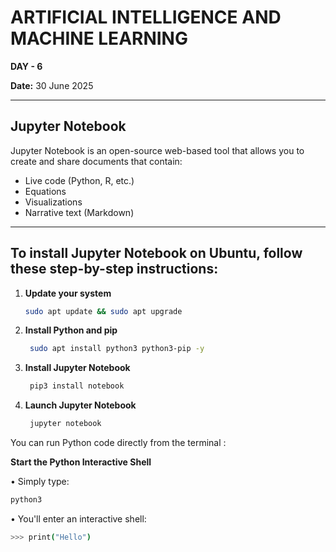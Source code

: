 # ARTIFICIAL INTELLIGENCE AND MACHINE LEARNING  
**DAY - 6**

**Date:** 30 June 2025  

---

## Jupyter Notebook

Jupyter Notebook is an open-source web-based tool that allows you to create and share documents that contain:  
- Live code (Python, R, etc.)  
- Equations  
- Visualizations  
- Narrative text (Markdown)  

---

## To install Jupyter Notebook on Ubuntu, follow these step-by-step instructions:

1. **Update your system**  
   ```bash
   sudo apt update && sudo apt upgrade
   ```
2. **Install Python and pip**
   ```bash
    sudo apt install python3 python3-pip -y
   ```
3. **Install Jupyter Notebook**
   ```bash
    pip3 install notebook
   ```
4. **Launch Jupyter Notebook**
   ```bash
    jupyter notebook
   ```
   
You can run Python code directly from the terminal :

**Start the Python Interactive Shell**

•	Simply type:
```bash
python3
```
•	You'll enter an interactive shell:
```bash
>>> print("Hello")
```
